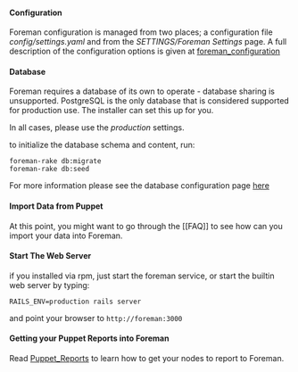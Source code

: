 
#### Configuration

Foreman configuration is managed from two places; a configuration file
*config/settings.yaml* and from the *SETTINGS/Foreman Settings* page. A full
description of the configuration options is given at
[foreman_configuration](manuals/{{page.version}}/index.html#3.5.2ConfigurationOptions)

#### Database

Foreman requires a database of its own to operate - database sharing is
unsupported.
PostgreSQL is the only database that is considered supported for production use.
The installer can set this up for you.

In all cases, please use the *production* settings.

to initialize the database schema and content, run:
```
foreman-rake db:migrate
foreman-rake db:seed
```

For more information please see the database configuration page
[here](manuals/{{page.version}}/index.html#3.5.3DatabaseSetup)

#### Import Data from Puppet

At this point, you might want to go through the [[FAQ]] to see how can you import your data into Foreman.

#### Start The Web Server

if you installed via rpm, just start the foreman service, or start the builtin web server by typing:
```
RAILS_ENV=production rails server
```

and point your browser to `http://foreman:3000`

#### Getting your Puppet Reports into Foreman

Read [Puppet_Reports](manuals/{{page.version}}/index.html#3.5.4PuppetReports) to learn how to get your nodes to report to Foreman.
